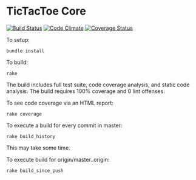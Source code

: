 TicTacToe Core
===============
[![Build Status](https://travis-ci.org/bbuchalter/tictactoe_core.png?branch=master)](https://travis-ci.org/bbuchalter/tictactoe_core)
[![Code Climate](https://codeclimate.com/github/bbuchalter/tictactoe_core.png)](https://codeclimate.com/github/bbuchalter/tictactoe_core)
[![Coverage Status](https://coveralls.io/repos/bbuchalter/tictactoe_core/badge.png)](https://coveralls.io/r/bbuchalter/tictactoe_core)

To setup:
```
bundle install
```

To build:
```
rake
```
The build includes full test suite, code coverage analysis, and static code analysis.
The build requires 100% coverage and 0 lint offenses.

To see code coverage via an HTML report:
```
rake coverage
```

To execute a build for every commit in master:
```
rake build_history
```
This may take some time.

To execute  build for origin/master..origin:
```
rake build_since_push
```
